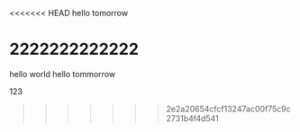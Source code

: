 <<<<<<< HEAD
hello tomorrow


2222222222222
=======
hello world hello tommorrow


123
>>>>>>> 2e2a20654cfcf13247ac00f75c9c2731b4f4d541
